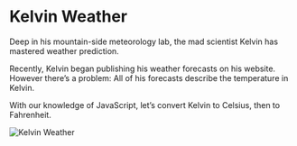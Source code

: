 # Kelvin Weather
Deep in his mountain-side meteorology lab, the mad scientist Kelvin has mastered weather prediction.

Recently, Kelvin began publishing his weather forecasts on his website. However there’s a problem: All of his forecasts describe the temperature in Kelvin.

With our knowledge of JavaScript, let’s convert Kelvin to Celsius, then to Fahrenheit.

![Kelvin Weather](https://content.codecademy.com/projects/introduction-to-javascript/learn-javascript-introduction/kelvin-weather/Kelvin%20Thermometers.svg)
